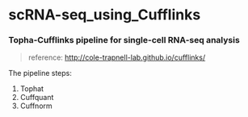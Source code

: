 # scRNA-seq_using_Cufflinks
### Topha-Cufflinks pipeline for single-cell RNA-seq analysis

> reference: http://cole-trapnell-lab.github.io/cufflinks/

The pipeline steps:
1. Tophat
2. Cuffquant
3. Cuffnorm
